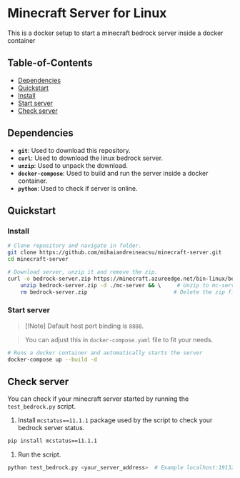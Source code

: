 # Minecraft Server for Linux

This is a docker setup to start a minecraft bedrock server inside a docker container

## Table-of-Contents

- [Dependencies](#dependencies)
- [Quickstart](#quickstart)
- [Install](#install)
- [Start server](#start-server)
- [Check server](#check-server)

## Dependencies

- **`git`**: Used to download this repository.
- **`curl`**: Used to download the linux bedrock server.
- **`unzip`**: Used to unpack the download.
- **`docker-compose`**: Used to build and run the server inside a docker container.
- **`python`**: Used to check if server is online.

## Quickstart

### Install

```bash
# Clone repository and navigate in folder.
git clone https://github.com/mihaiandreineacsu/minecraft-server.git
cd minecraft-server

# Download server, unzip it and remove the zip.
curl -o bedrock-server.zip https://minecraft.azureedge.net/bin-linux/bedrock-server-1.20.10.01.zip && \      # Download using curl.
    unzip bedrock-server.zip -d ./mc-server && \     # Unzip to mc-server.
    rm bedrock-server.zip                           # Delete the zip file.
```

### Start server

> [!Note] Default host port binding is `8888`.

> You can adjust this in `docker-compose.yaml` file to fit your needs.

```bash
# Runs a docker container and automatically starts the server
docker-compose up --build -d
```

## Check server

You can check if your minecraft server started by running the `test_bedrock.py` script.

1. Install `mcstatus==11.1.1` package used by the script to check your bedrock server status.

```bash
pip install mcstatus==11.1.1
```

1. Run the script.

```bash
python test_bedrock.py <your_server_address>  # Example localhost:19132
```
